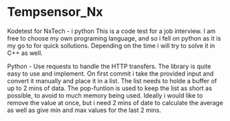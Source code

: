 # Tempsensor_Nx
Kodetest for NxTech - i python
This is a code test for a job interview. I am free to choose my own programing language, and so i fell on python as it is my go to for quick sollutions. 
Depending on the time i will try to solve it in C++ as well.

Python - Use requests to handle the HTTP transfers. The library is quite easy to use and implement.
On first commit i take the provided input and convert it manually and place it in a list. The list needs to holde a buffer of up to 2 mins of data.
The pop-funtion is used to keep the list as short as possible, to avoid to much memory being used.
Ideally i would like to remove the value at once, but i need 2 mins of date to calculate the average as well as give min and max values for the last 2 mins.
